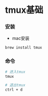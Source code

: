 # tmux基础



### 安装

* mac安装

```bash
brew install tmux
```



### 命令

```bash
# 进入tmux
tmux

# 退出tmux
ctrl + d
```

